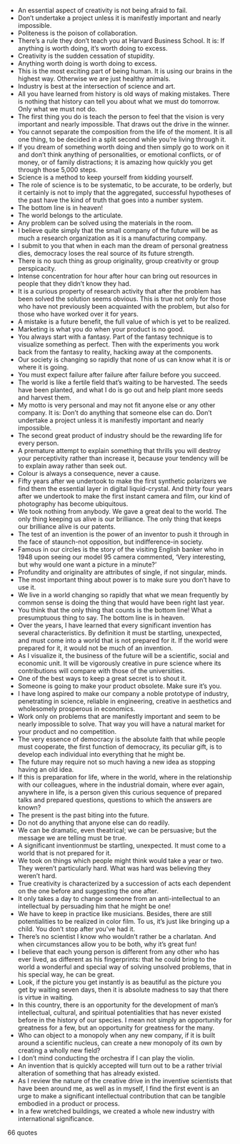  - An essential aspect of creativity is not being afraid to fail.
 - Don’t undertake a project unless it is manifestly important and nearly impossible.
 - Politeness is the poison of collaboration.
 - There’s a rule they don’t teach you at Harvard Business School. It is: If anything is worth doing, it’s worth doing to excess.
 - Creativity is the sudden cessation of stupidity.
 - Anything worth doing is worth doing to excess.
 - This is the most exciting part of being human. It is using our brains in the highest way. Otherwise we are just healthy animals.
 - Industry is best at the intersection of science and art.
 - All you have learned from history is old ways of making mistakes. There is nothing that history can tell you about what we must do tomorrow. Only what we must not do.
 - The first thing you do is teach the person to feel that the vision is very important and nearly impossible. That draws out the drive in the winner.
 - You cannot separate the composition from the life of the moment. It is all one thing, to be decided in a split second while you’re living through it.
 - If you dream of something worth doing and then simply go to work on it and don’t think anything of personalities, or emotional conflicts, or of money, or of family distractions; it is amazing how quickly you get through those 5,000 steps.
 - Science is a method to keep yourself from kidding yourself.
 - The role of science is to be systematic, to be accurate, to be orderly, but it certainly is not to imply that the aggregated, successful hypotheses of the past have the kind of truth that goes into a number system.
 - The bottom line is in heaven!
 - The world belongs to the articulate.
 - Any problem can be solved using the materials in the room.
 - I believe quite simply that the small company of the future will be as much a research organization as it is a manufacturing company.
 - I submit to you that when in each man the dream of personal greatness dies, democracy loses the real source of its future strength.
 - There is no such thing as group originality, group creativity or group perspicacity.
 - Intense concentration for hour after hour can bring out resources in people that they didn’t know they had.
 - It is a curious property of research activity that after the problem has been solved the solution seems obvious. This is true not only for those who have not previously been acquainted with the problem, but also for those who have worked over it for years.
 - A mistake is a future benefit, the full value of which is yet to be realized.
 - Marketing is what you do when your product is no good.
 - You always start with a fantasy. Part of the fantasy technique is to visualize something as perfect. Then with the experiments you work back from the fantasy to reality, hacking away at the components.
 - Our society is changing so rapidly that none of us can know what it is or where it is going.
 - You must expect failure after failure after failure before you succeed.
 - The world is like a fertile field that’s waiting to be harvested. The seeds have been planted, and what I do is go out and help plant more seeds and harvest them.
 - My motto is very personal and may not fit anyone else or any other company. It is: Don’t do anything that someone else can do. Don’t undertake a project unless it is manifestly important and nearly impossible.
 - The second great product of industry should be the rewarding life for every person.
 - A premature attempt to explain something that thrills you will destroy your perceptivity rather than increase it, because your tendency will be to explain away rather than seek out.
 - Colour is always a consequence, never a cause.
 - Fifty years after we undertook to make the first synthetic polarizers we find them the essential layer in digital liquid-crystal. And thirty four years after we undertook to make the first instant camera and film, our kind of photography has become ubiquitous.
 - We took nothing from anybody. We gave a great deal to the world. The only thing keeping us alive is our brilliance. The only thing that keeps our brilliance alive is our patents.
 - The test of an invention is the power of an inventor to push it through in the face of staunch-not opposition, but indifference-in society.
 - Famous in our circles is the story of the visiting English banker who in 1948 upon seeing our model 95 camera commented, ‘Very interesting, but why would one want a picture in a minute?’
 - Profundity and originality are attributes of single, if not singular, minds.
 - The most important thing about power is to make sure you don’t have to use it.
 - We live in a world changing so rapidly that what we mean frequently by common sense is doing the thing that would have been right last year.
 - You think that the only thing that counts is the bottom line! What a presumptuous thing to say. The bottom line is in heaven.
 - Over the years, I have learned that every significant invention has several characteristics. By definition it must be startling, unexpected, and must come into a world that is not prepared for it. If the world were prepared for it, it would not be much of an invention.
 - As I visualize it, the business of the future will be a scientific, social and economic unit. It will be vigorously creative in pure science where its contributions will compare with those of the universities.
 - One of the best ways to keep a great secret is to shout it.
 - Someone is going to make your product obsolete. Make sure it’s you.
 - I have long aspired to make our company a noble prototype of industry, penetrating in science, reliable in engineering, creative in aesthetics and wholesomely prosperous in economics.
 - Work only on problems that are manifestly important and seem to be nearly impossible to solve. That way you will have a natural market for your product and no competition.
 - The very essence of democracy is the absolute faith that while people must cooperate, the first function of democracy, its peculiar gift, is to develop each individual into everything that he might be.
 - The future may require not so much having a new idea as stopping having an old idea.
 - If this is preparation for life, where in the world, where in the relationship with our colleagues, where in the industrial domain, where ever again, anywhere in life, is a person given this curious sequence of prepared talks and prepared questions, questions to which the answers are known?
 - The present is the past biting into the future.
 - Do not do anything that anyone else can do readily.
 - We can be dramatic, even theatrical; we can be persuasive; but the message we are telling must be true.
 - A significant inventionmust be startling, unexpected. It must come to a world that is not prepared for it.
 - We took on things which people might think would take a year or two. They weren’t particularly hard. What was hard was believing they weren’t hard.
 - True creativity is characterized by a succession of acts each dependent on the one before and suggesting the one after.
 - It only takes a day to change someone from an anti-intellectual to an intellectual by persuading him that he might be one!
 - We have to keep in practice like musicians. Besides, there are still potentialities to be realized in color film. To us, it’s just like bringing up a child. You don’t stop after you’ve had it.
 - There’s no scientist I know who wouldn’t rather be a charlatan. And when circumstances allow you to be both, why it’s great fun!
 - I believe that each young person is different from any other who has ever lived, as different as his fingerprints: that he could bring to the world a wonderful and special way of solving unsolved problems, that in his special way, he can be great.
 - Look, if the picture you get instantly is as beautiful as the picture you get by waiting seven days, then it is absolute madness to say that there is virtue in waiting.
 - In this country, there is an opportunity for the development of man’s intellectual, cultural, and spiritual potentialities that has never existed before in the history of our species. I mean not simply an opportunity for greatness for a few, but an opportunity for greatness for the many.
 - Who can object to a monopoly when any new company, if it is built around a scientific nucleus, can create a new monopoly of its own by creating a wholly new field?
 - I don’t mind conducting the orchestra if I can play the violin.
 - An invention that is quickly accepted will turn out to be a rather trivial alteration of something that has already existed.
 - As I review the nature of the creative drive in the inventive scientists that have been around me, as well as in myself, I find the first event is an urge to make a significant intellectual contribution that can be tangible embodied in a product or process.
 - In a few wretched buildings, we created a whole new industry with international significance.

66 quotes